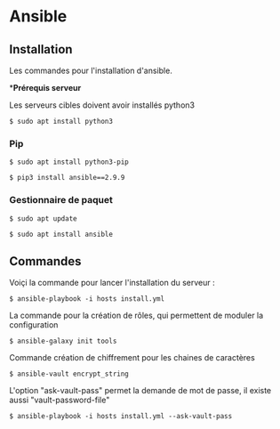 # Ansible

## Installation

Les commandes pour l'installation d'ansible.

***Prérequis serveur**

Les serveurs cibles doivent avoir installés python3

```
$ sudo apt install python3
```

### Pip 

```
$ sudo apt install python3-pip
```

```
$ pip3 install ansible==2.9.9
```

### Gestionnaire de paquet

```
$ sudo apt update
```

```
$ sudo apt install ansible
```

## Commandes

Voiçi la commande pour lancer l'installation du serveur :

```
$ ansible-playbook -i hosts install.yml
```

La commande pour la création de rôles, qui permettent de moduler la configuration

```
$ ansible-galaxy init tools
```

Commande création de chiffrement pour les chaines de caractères

```
$ ansible-vault encrypt_string
```

L'option "ask-vault-pass" permet la demande de mot de passe, il existe aussi "vault-password-file"

```
$ ansible-playbook -i hosts install.yml --ask-vault-pass
```